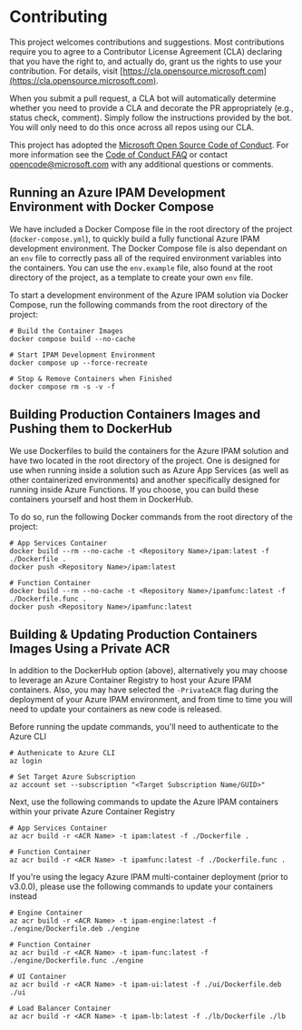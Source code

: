 # Contributing

This project welcomes contributions and suggestions.  Most contributions require you to agree to a
Contributor License Agreement (CLA) declaring that you have the right to, and actually do, grant us
the rights to use your contribution. For details, visit [https://cla.opensource.microsoft.com](https://cla.opensource.microsoft.com).

When you submit a pull request, a CLA bot will automatically determine whether you need to provide
a CLA and decorate the PR appropriately (e.g., status check, comment). Simply follow the instructions
provided by the bot. You will only need to do this once across all repos using our CLA.

This project has adopted the [Microsoft Open Source Code of Conduct](https://opensource.microsoft.com/codeofconduct/).
For more information see the [Code of Conduct FAQ](https://opensource.microsoft.com/codeofconduct/faq/) or
contact [opencode@microsoft.com](mailto:opencode@microsoft.com) with any additional questions or comments.

## Running an Azure IPAM Development Environment with Docker Compose

We have included a Docker Compose file in the root directory of the project (`docker-compose.yml`), to quickly build a fully functional Azure IPAM development environment. The Docker Compose file is also dependant on an `env` file to correctly pass all of the required environment variables into the containers. You can use the `env.example` file, also found at the root directory of the project, as a template to create your own `env` file.

To start a development environment of the Azure IPAM solution via Docker Compose, run the following commands from the root directory of the project:

```shell
# Build the Container Images
docker compose build --no-cache

# Start IPAM Development Environment
docker compose up --force-recreate

# Stop & Remove Containers when Finished
docker compose rm -s -v -f
```

## Building Production Containers Images and Pushing them to DockerHub

We use Dockerfiles to build the containers for the Azure IPAM solution and have two located in the root directory of the project. One is designed for use when running inside a solution such as Azure App Services (as well as other containerized environments) and another specifically designed for running inside Azure Functions. If you choose, you can build these containers yourself and host them in DockerHub.

To do so, run the following Docker commands from the root directory of the project:

```shell
# App Services Container
docker build --rm --no-cache -t <Repository Name>/ipam:latest -f ./Dockerfile .
docker push <Repository Name>/ipam:latest

# Function Container
docker build --rm --no-cache -t <Repository Name>/ipamfunc:latest -f ./Dockerfile.func .
docker push <Repository Name>/ipamfunc:latest
```

## Building & Updating Production Containers Images Using a Private ACR

In addition to the DockerHub option (above), alternatively you may choose to leverage an Azure Container Registry to host your Azure IPAM containers. Also, you may have selected the `-PrivateACR` flag during the deployment of your Azure IPAM environment, and from time to time you will need to update your containers as new code is released.

Before running the update commands, you'll need to authenticate to the Azure CLI

```shell
# Authenicate to Azure CLI
az login

# Set Target Azure Subscription
az account set --subscription "<Target Subscription Name/GUID>"
```

Next, use the following commands to update the Azure IPAM containers within your private Azure Container Registry

```shell
# App Services Container
az acr build -r <ACR Name> -t ipam:latest -f ./Dockerfile .

# Function Container
az acr build -r <ACR Name> -t ipamfunc:latest -f ./Dockerfile.func .
```

If you're using the legacy Azure IPAM multi-container deployment (prior to v3.0.0), please use the following commands to update your containers instead

```shell
# Engine Container
az acr build -r <ACR Name> -t ipam-engine:latest -f ./engine/Dockerfile.deb ./engine

# Function Container
az acr build -r <ACR Name> -t ipam-func:latest -f ./engine/Dockerfile.func ./engine

# UI Container
az acr build -r <ACR Name> -t ipam-ui:latest -f ./ui/Dockerfile.deb ./ui

# Load Balancer Container
az acr build -r <ACR Name> -t ipam-lb:latest -f ./lb/Dockerfile ./lb
```
